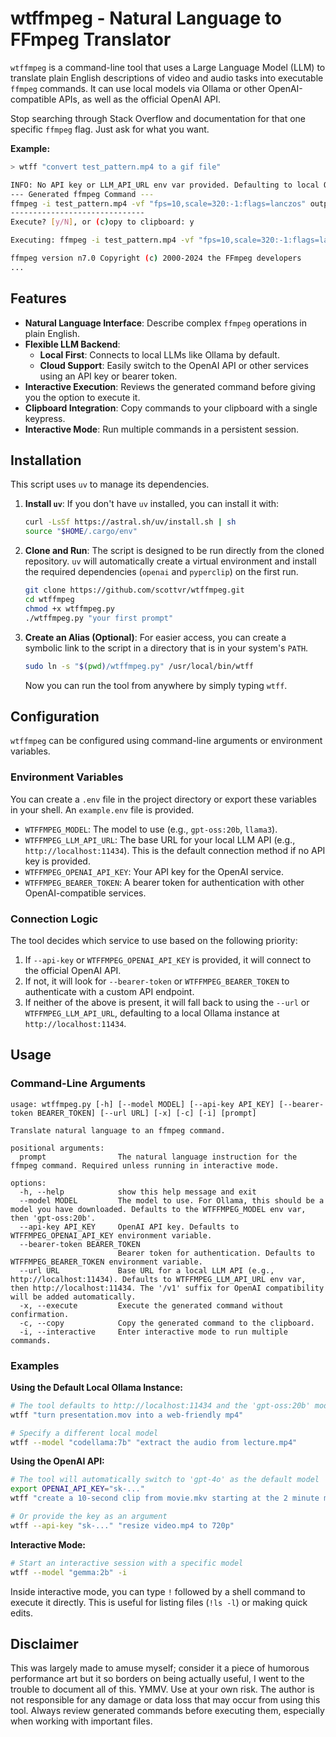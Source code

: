 # wtffmpeg - Natural Language to FFmpeg Translator

`wtffmpeg` is a command-line tool that uses a Large Language Model (LLM) to translate plain English descriptions of video and audio tasks into executable `ffmpeg` commands. It can use local models via Ollama or other OpenAI-compatible APIs, as well as the official OpenAI API.

Stop searching through Stack Overflow and documentation for that one specific `ffmpeg` flag. Just ask for what you want.

**Example:**
```bash
> wtff "convert test_pattern.mp4 to a gif file"

INFO: No API key or LLM_API_URL env var provided. Defaulting to local Ollama at http://localhost:11434
--- Generated ffmpeg Command ---
ffmpeg -i test_pattern.mp4 -vf "fps=10,scale=320:-1:flags=lanczos" output.gif
------------------------------
Execute? [y/N], or (c)opy to clipboard: y

Executing: ffmpeg -i test_pattern.mp4 -vf "fps=10,scale=320:-1:flags=lanczos" output.gif

ffmpeg version n7.0 Copyright (c) 2000-2024 the FFmpeg developers
...
```

## Features
- **Natural Language Interface**: Describe complex `ffmpeg` operations in plain English.
- **Flexible LLM Backend**:
    - **Local First**: Connects to local LLMs like Ollama by default.
    - **Cloud Support**: Easily switch to the OpenAI API or other services using an API key or bearer token.
- **Interactive Execution**: Reviews the generated command before giving you the option to execute it.
- **Clipboard Integration**: Copy commands to your clipboard with a single keypress.
- **Interactive Mode**: Run multiple commands in a persistent session.

## Installation

This script uses `uv` to manage its dependencies.

1.  **Install `uv`**:
    If you don't have `uv` installed, you can install it with:
    ```bash
    curl -LsSf https://astral.sh/uv/install.sh | sh
    source "$HOME/.cargo/env" 
    ```

2.  **Clone and Run**:
    The script is designed to be run directly from the cloned repository. `uv` will automatically create a virtual environment and install the required dependencies (`openai` and `pyperclip`) on the first run.
    ```bash
    git clone https://github.com/scottvr/wtffmpeg.git
    cd wtffmpeg
    chmod +x wtffmpeg.py
    ./wtffmpeg.py "your first prompt"
    ```

3.  **Create an Alias (Optional)**:
    For easier access, you can create a symbolic link to the script in a directory that is in your system's `PATH`.
    ```bash
    sudo ln -s "$(pwd)/wtffmpeg.py" /usr/local/bin/wtff
    ```
    Now you can run the tool from anywhere by simply typing `wtff`.

## Configuration

`wtffmpeg` can be configured using command-line arguments or environment variables.

### Environment Variables

You can create a `.env` file in the project directory or export these variables in your shell. An `example.env` file is provided.

-   `WTFFMPEG_MODEL`: The model to use (e.g., `gpt-oss:20b`, `llama3`).
-   `WTFFMPEG_LLM_API_URL`: The base URL for your local LLM API (e.g., `http://localhost:11434`). This is the default connection method if no API key is provided.
-   `WTFFMPEG_OPENAI_API_KEY`: Your API key for the OpenAI service.
-   `WTFFMPEG_BEARER_TOKEN`: A bearer token for authentication with other OpenAI-compatible services.

### Connection Logic

The tool decides which service to use based on the following priority:
1.  If `--api-key` or `WTFFMPEG_OPENAI_API_KEY` is provided, it will connect to the official OpenAI API.
2.  If not, it will look for `--bearer-token` or `WTFFMPEG_BEARER_TOKEN` to authenticate with a custom API endpoint.
3.  If neither of the above is present, it will fall back to using the `--url` or `WTFFMPEG_LLM_API_URL`, defaulting to a local Ollama instance at `http://localhost:11434`.

## Usage

### Command-Line Arguments

```
usage: wtffmpeg.py [-h] [--model MODEL] [--api-key API_KEY] [--bearer-token BEARER_TOKEN] [--url URL] [-x] [-c] [-i] [prompt]

Translate natural language to an ffmpeg command.

positional arguments:
  prompt                The natural language instruction for the ffmpeg command. Required unless running in interactive mode.

options:
  -h, --help            show this help message and exit
  --model MODEL         The model to use. For Ollama, this should be a model you have downloaded. Defaults to the WTFFMPEG_MODEL env var, then 'gpt-oss:20b'.
  --api-key API_KEY     OpenAI API key. Defaults to WTFFMPEG_OPENAI_API_KEY environment variable.
  --bearer-token BEARER_TOKEN
                        Bearer token for authentication. Defaults to WTFFMPEG_BEARER_TOKEN environment variable.
  --url URL             Base URL for a local LLM API (e.g., http://localhost:11434). Defaults to WTFFMPEG_LLM_API_URL env var, then http://localhost:11434. The '/v1' suffix for OpenAI compatibility will be added automatically.
  -x, --execute         Execute the generated command without confirmation.
  -c, --copy            Copy the generated command to the clipboard.
  -i, --interactive     Enter interactive mode to run multiple commands.
```

### Examples

**Using the Default Local Ollama Instance:**
```bash
# The tool defaults to http://localhost:11434 and the 'gpt-oss:20b' model
wtff "turn presentation.mov into a web-friendly mp4"

# Specify a different local model
wtff --model "codellama:7b" "extract the audio from lecture.mp4"
```

**Using the OpenAI API:**
```bash
# The tool will automatically switch to 'gpt-4o' as the default model
export OPENAI_API_KEY="sk-..."
wtff "create a 10-second clip from movie.mkv starting at the 2 minute mark"

# Or provide the key as an argument
wtff --api-key "sk-..." "resize video.mp4 to 720p"
```

**Interactive Mode:**
```bash
# Start an interactive session with a specific model
wtff --model "gemma:2b" -i
```

Inside interactive mode, you can type `!` followed by a shell command to execute it directly. This is useful for listing files (`!ls -l`) or making quick edits.

## Disclaimer

This was largely made to amuse myself; consider it a piece of humorous performance art but it so borders on being actually useful, I went to the trouble to document all of this. YMMV. Use at your own risk. The author is not responsible for any damage or data loss that may occur from using this tool. Always review generated commands before executing them, especially when working with important files.